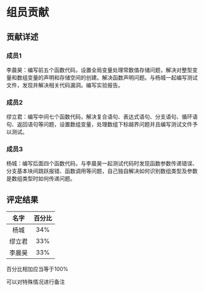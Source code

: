 # 组员贡献

## 贡献详述

### 成员1

李晨昊：编写前五个函数代码，设置全局变量处理常数值存储问题，解决对整型变量和数组变量的声明和存储空间的创建。解决函数声明问题。与杨城一起编写测试文件，发现并解决相关代码漏洞。编写实验报告。

### 成员2

缪立君：编写中间七个函数代码，解决复合语句、表达式语句、分支语句、循环语句、返回语句等问题，设置数组变量，处理数组下标越界问题并且编写测试文件予以测试。

### 成员3

杨城：编写后面四个函数代码，与李晨昊一起测试代码时发现函数参数传递错误、分支基本块间跳跃报错、函数调用等问题，自己独自解决如何识别数组类型及参数是数组类型时如何传递问题。


## 评定结果

|名字|百分比|
|:-:|:-:|
|杨城|34%|
|缪立君|33%|
|李晨昊|33%|

百分比相加应当等于100%

可以对特殊情况进行备注
